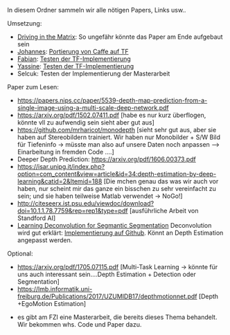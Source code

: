 In diesem Ordner sammeln wir alle nötigen Papers, Links usw.. <br>

Umsetzung:
+ [Driving in the Matrix](https://arxiv.org/pdf/1610.01983.pdf): So ungefähr könnte das Paper am Ende aufgebaut sein
+ [Johannes](https://www.cv-foundation.org/openaccess/content_iccv_2015/papers/Noh_Learning_Deconvolution_Network_ICCV_2015_paper.pdf): [Portierung von Caffe auf TF](https://github.com/HyeonwooNoh/DeconvNet)
+ [Fabian](https://arxiv.org/pdf/1606.00373.pdf): [Testen der TF-Implementierung](https://github.com/iro-cp/FCRN-DepthPrediction)
+ [Yassine](https://arxiv.org/pdf/1609.03677.pdf): [Testen der TF-Implementierung](https://github.com/mrharicot/monodepth)
+ Selcuk: Testen der Implementierung der Masterarbeit

Paper zum Lesen:
- https://papers.nips.cc/paper/5539-depth-map-prediction-from-a-single-image-using-a-multi-scale-deep-network.pdf <br>
- https://arxiv.org/pdf/1502.07411.pdf [habe es nur kurz überflogen, könnte vll zu aufwendig sein sieht aber gut aus] <br>
- https://github.com/mrharicot/monodepth [sieht sehr gut aus, aber sie haben auf Stereobildern trainiert. Wir haben nur Monobilder + S/W Bild für Tiefeninfo -> müsste man also auf unsere Daten noch anpassen --> Einarbeitung in fremden Code ....] <br>
- Deeper Depth Prediction: https://arxiv.org/pdf/1606.00373.pdf <br>
- https://isar.unipg.it/index.php?option=com_content&view=article&id=34:depth-estimation-by-deep-learning&catid=2&Itemid=188 [Die mchen genau das was wir auch vor haben, nur scheint mir das ganze ein bisschen zu sehr vereinfacht zu sein; und sie haben teilweise Matlab verwendet -> NoGo!] <br>
- http://citeseerx.ist.psu.edu/viewdoc/download?doi=10.1.1.78.7759&rep=rep1&type=pdf [ausführliche Arbeit von Standford AI] <br>
- [Learning Deconvolution for Segmantic Segmentation](https://www.cv-foundation.org/openaccess/content_iccv_2015/papers/Noh_Learning_Deconvolution_Network_ICCV_2015_paper.pdf) Deconvolution wird gut erklärt: [Implementierung auf Github](https://github.com/HyeonwooNoh/DeconvNet). Könnt an Depth Estimation angepasst werden.

Optional:
- https://arxiv.org/pdf/1705.07115.pdf [Multi-Task Learning -> könnte für uns auch interessant sein....Depth Estimation + Detection oder Segmentation] <br>
- https://lmb.informatik.uni-freiburg.de/Publications/2017/UZUMIDB17/depthmotionnet.pdf [Depth +EgoMotion Estimation]<br>

+ es gibt am FZI eine Masterarbeit, die bereits dieses Thema behandelt. Wir bekommen whs. Code und Paper dazu.
